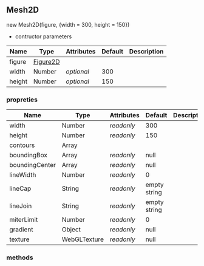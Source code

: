 ## Mesh2D

new Mesh2D(figure, {width = 300, height = 150})

- contructor parameters

| Name | Type | Attributes | Default | Description |
| --- | --- | --- | --- | --- |
| figure | [Figure2D](/en/api/figure2D) |  |  | |
| width | Number | _optional_ | 300 | |
| height | Number | _optional_ | 150 | |

### propreties

| Name | Type | Attributes | Default | Description |
| --- | --- | --- | --- | --- |
| width | Number | _readonly_ | 300 | |
| height | Number | _readonly_ | 150 | |
| contours | Array | | | |
| boundingBox | Array | _readonly_ | null | |
| boundingCenter | Array | _readonly_ | null | |
| lineWidth | Number | _readonly_ | 0 | |
| lineCap | String | _readonly_ | empty string | |
| lineJoin | String | _readonly_ | empty string | |
| miterLimit | Number | _readonly_ | 0 | |
| gradient | Object | _readonly_ | null | |
| texture | WebGLTexture | _readonly_ | null | |

### methods

